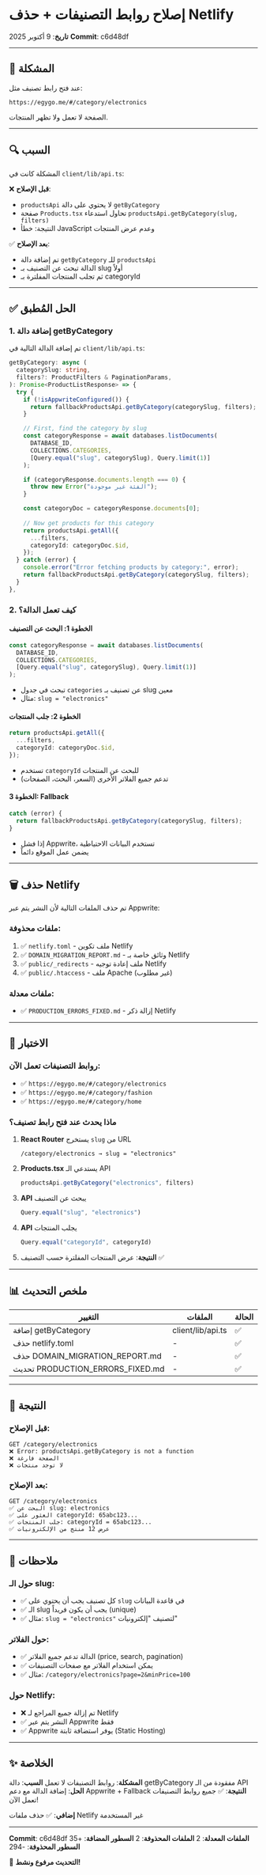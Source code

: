 # إصلاح روابط التصنيفات + حذف Netlify

**تاريخ**: 9 أكتوبر 2025
**Commit**: c6d48df

---

## 🎯 المشكلة

عند فتح رابط تصنيف مثل:
```
https://egygo.me/#/category/electronics
```

الصفحة لا تعمل ولا تظهر المنتجات.

---

## 🔍 السبب

المشكلة كانت في `client/lib/api.ts`:

❌ **قبل الإصلاح**:
- `productsApi` لا يحتوي على دالة `getByCategory`
- صفحة `Products.tsx` تحاول استدعاء `productsApi.getByCategory(slug, filters)`
- النتيجة: خطأ JavaScript وعدم عرض المنتجات

✅ **بعد الإصلاح**:
- تم إضافة دالة `getByCategory` للـ `productsApi`
- الدالة تبحث عن التصنيف بـ slug أولاً
- ثم تجلب المنتجات المفلترة بـ categoryId

---

## ✅ الحل المُطبق

### 1. إضافة دالة getByCategory

تم إضافة الدالة التالية في `client/lib/api.ts`:

```typescript
getByCategory: async (
  categorySlug: string,
  filters?: ProductFilters & PaginationParams,
): Promise<ProductListResponse> => {
  try {
    if (!isAppwriteConfigured()) {
      return fallbackProductsApi.getByCategory(categorySlug, filters);
    }

    // First, find the category by slug
    const categoryResponse = await databases.listDocuments(
      DATABASE_ID,
      COLLECTIONS.CATEGORIES,
      [Query.equal("slug", categorySlug), Query.limit(1)]
    );

    if (categoryResponse.documents.length === 0) {
      throw new Error("الفئة غير موجودة");
    }

    const categoryDoc = categoryResponse.documents[0];
    
    // Now get products for this category
    return productsApi.getAll({
      ...filters,
      categoryId: categoryDoc.$id,
    });
  } catch (error) {
    console.error("Error fetching products by category:", error);
    return fallbackProductsApi.getByCategory(categorySlug, filters);
  }
},
```

### 2. كيف تعمل الدالة؟

#### الخطوة 1: البحث عن التصنيف
```typescript
const categoryResponse = await databases.listDocuments(
  DATABASE_ID,
  COLLECTIONS.CATEGORIES,
  [Query.equal("slug", categorySlug), Query.limit(1)]
);
```
- تبحث في جدول `categories` عن تصنيف بـ slug معين
- مثال: `slug = "electronics"`

#### الخطوة 2: جلب المنتجات
```typescript
return productsApi.getAll({
  ...filters,
  categoryId: categoryDoc.$id,
});
```
- تستخدم `categoryId` للبحث عن المنتجات
- تدعم جميع الفلاتر الأخرى (السعر، البحث، الصفحات)

#### الخطوة 3: Fallback
```typescript
catch (error) {
  return fallbackProductsApi.getByCategory(categorySlug, filters);
}
```
- إذا فشل Appwrite، تستخدم البيانات الاحتياطية
- يضمن عمل الموقع دائماً

---

## 🗑️ حذف Netlify

تم حذف الملفات التالية لأن النشر يتم عبر Appwrite:

### ملفات محذوفة:
1. ✅ `netlify.toml` - ملف تكوين Netlify
2. ✅ `DOMAIN_MIGRATION_REPORT.md` - وثائق خاصة بـ Netlify
3. ✅ `public/_redirects` - ملف إعادة توجيه Netlify
4. ✅ `public/.htaccess` - ملف Apache (غير مطلوب)

### ملفات معدلة:
- ✅ `PRODUCTION_ERRORS_FIXED.md` - إزالة ذكر Netlify

---

## 🧪 الاختبار

### روابط التصنيفات تعمل الآن:
- ✅ `https://egygo.me/#/category/electronics`
- ✅ `https://egygo.me/#/category/fashion`
- ✅ `https://egygo.me/#/category/home`

### ماذا يحدث عند فتح رابط تصنيف؟

1. **React Router** يستخرج `slug` من URL
   ```
   /category/electronics → slug = "electronics"
   ```

2. **Products.tsx** يستدعي الـ API
   ```typescript
   productsApi.getByCategory("electronics", filters)
   ```

3. **API** يبحث عن التصنيف
   ```typescript
   Query.equal("slug", "electronics")
   ```

4. **API** يجلب المنتجات
   ```typescript
   Query.equal("categoryId", categoryId)
   ```

5. **النتيجة**: عرض المنتجات المفلترة حسب التصنيف ✅

---

## 📊 ملخص التحديث

| التغيير | الملفات | الحالة |
|---------|---------|--------|
| إضافة getByCategory | client/lib/api.ts | ✅ |
| حذف netlify.toml | - | ✅ |
| حذف DOMAIN_MIGRATION_REPORT.md | - | ✅ |
| تحديث PRODUCTION_ERRORS_FIXED.md | - | ✅ |

---

## 🎉 النتيجة

### قبل الإصلاح:
```
GET /category/electronics
❌ Error: productsApi.getByCategory is not a function
❌ الصفحة فارغة
❌ لا توجد منتجات
```

### بعد الإصلاح:
```
GET /category/electronics
✅ البحث عن slug: electronics
✅ العثور على categoryId: 65abc123...
✅ جلب المنتجات: categoryId = 65abc123...
✅ عرض 12 منتج من الإلكترونيات
```

---

## 📝 ملاحظات

### حول الـ slug:
- ✅ كل تصنيف يجب أن يحتوي على `slug` في قاعدة البيانات
- ✅ الـ slug يجب أن يكون فريداً (unique)
- ✅ مثال: `slug = "electronics"` لتصنيف "إلكترونيات"

### حول الفلاتر:
- ✅ الدالة تدعم جميع الفلاتر (price, search, pagination)
- ✅ يمكن استخدام الفلاتر مع صفحات التصنيفات
- ✅ مثال: `/category/electronics?page=2&minPrice=100`

### حول Netlify:
- ❌ تم إزالة جميع المراجع لـ Netlify
- ✅ النشر يتم عبر Appwrite فقط
- ✅ Appwrite يوفر استضافة ثابتة (Static Hosting)

---

## ✨ الخلاصة

**المشكلة**: روابط التصنيفات لا تعمل
**السبب**: دالة getByCategory مفقودة من الـ API
**الحل**: إضافة الدالة مع دعم Appwrite + Fallback
**النتيجة**: ✅ جميع روابط التصنيفات تعمل الآن!

**إضافي**: ✅ حذف ملفات Netlify غير المستخدمة

---

**Commit**: c6d48df
**الملفات المعدلة**: 2
**الملفات المحذوفة**: 2
**السطور المضافة**: +35
**السطور المحذوفة**: -294

🚀 **التحديث مرفوع ونشط!**
